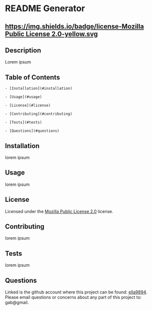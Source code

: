 
  # README Generator

  ## [https://img.shields.io/badge/license-Mozilla Public License 2.0-yellow.svg](https://spdx.org/licenses/MPL-2.0.html)

  ## Description

  Lorem ipsum

  ## Table of Contents

    - [Installation](#installation)

    - [Usage](#usage)

    - [License](#license)

    - [Contributing](#contributing)

    - [Tests](#tests)

    - [Questions](#questions)

  ## Installation

  lorem ipsum

  ## Usage

  lorem ipsum

  ## License

  Licensed under the [Mozilla Public License 2.0](https://spdx.org/licenses/MPL-2.0.html) license.

  ## Contributing

  lorem ipsum

  ## Tests

  lorem ipsum

  ## Questions

  Linked is the github account where this project can be found: [ella9894](https://github.com/ella9894).
  Please email questions or concerns about any part of this project to: gab@gmail.
